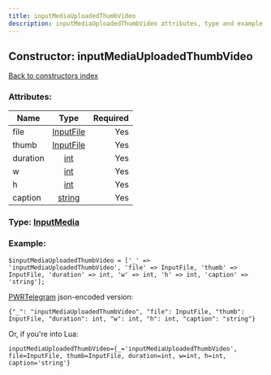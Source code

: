 ```yaml
---
title: inputMediaUploadedThumbVideo
description: inputMediaUploadedThumbVideo attributes, type and example
---
```

## Constructor: inputMediaUploadedThumbVideo  
[Back to constructors index](index.md)



### Attributes:

| Name     |    Type       | Required |
|----------|:-------------:|---------:|
|file|[InputFile](../types/InputFile.md) | Yes|
|thumb|[InputFile](../types/InputFile.md) | Yes|
|duration|[int](../types/int.md) | Yes|
|w|[int](../types/int.md) | Yes|
|h|[int](../types/int.md) | Yes|
|caption|[string](../types/string.md) | Yes|



### Type: [InputMedia](../types/InputMedia.md)


### Example:

```
$inputMediaUploadedThumbVideo = ['_' => 'inputMediaUploadedThumbVideo', 'file' => InputFile, 'thumb' => InputFile, 'duration' => int, 'w' => int, 'h' => int, 'caption' => 'string'];
```  

[PWRTelegram](https://pwrtelegram.xyz) json-encoded version:

```
{"_": "inputMediaUploadedThumbVideo", "file": InputFile, "thumb": InputFile, "duration": int, "w": int, "h": int, "caption": "string"}
```


Or, if you're into Lua:  


```
inputMediaUploadedThumbVideo={_='inputMediaUploadedThumbVideo', file=InputFile, thumb=InputFile, duration=int, w=int, h=int, caption='string'}

```



